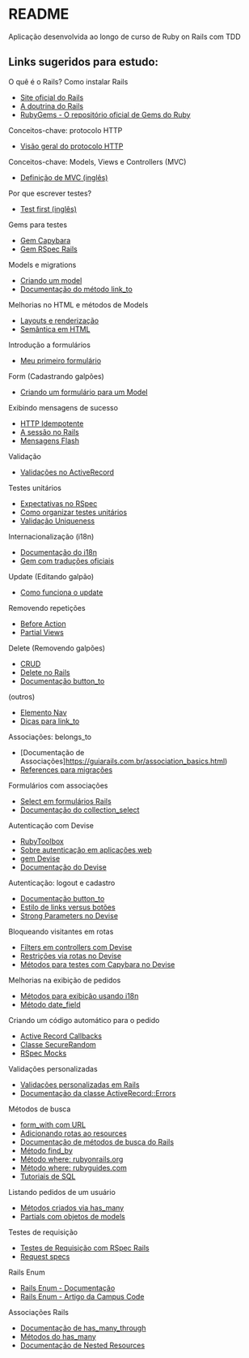 # README

Aplicação desenvolvida ao longo de curso de Ruby on Rails com TDD

## Links sugeridos para estudo:

O quê é o Rails? Como instalar Rails
- [Site oficial do Rails](https://rubyonrails.org/)
- [A doutrina do Rails](https://rubyonrails.org/doctrine)
- [RubyGems - O repositório oficial de Gems do Ruby](https://rubygems.org/)

Conceitos-chave: protocolo HTTP
- [Visão geral do protocolo HTTP](https://developer.mozilla.org/pt-BR/docs/Web/HTTP/Overview)

Conceitos-chave: Models, Views e Controllers (MVC)
- [Definição de MVC (inglês)](https://developer.mozilla.org/en-US/docs/Glossary/MVC)

Por que escrever testes?
- [Test first (inglês)](http://www.extremeprogramming.org/rules/testfirst.html)

Gems para testes
- [Gem Capybara](https://github.com/teamcapybara/capybara)
- [Gem RSpec Rails](https://github.com/rspec/rspec-rails)

Models e migrations
- [Criando um model](https://guiarails.com.br/getting_started.html#mvc-e-voce-gerando-um-model)
- [Documentação do método link_to](https://api.rubyonrails.org/classes/ActionView/Helpers/UrlHelper.html#method-i-link_to)

Melhorias no HTML e métodos de Models
- [Layouts e renderização](https://guiarails.com.br/layouts_and_rendering.html)
- [Semântica em HTML](https://developer.mozilla.org/pt-BR/docs/Glossary/Semantics)

Introdução a formulários
- [Meu primeiro formulário](https://developer.mozilla.org/pt-BR/docs/Learn/Forms/Your_first_form)

Form (Cadastrando galpões)
- [Criando um formulário para um Model](https://guiarails.com.br/form_helpers.html#trabalhando-com-objetos-model)

Exibindo mensagens de sucesso
- [HTTP Idempotente](https://developer.mozilla.org/pt-BR/docs/Glossary/Idempotent)
- [A sessão no Rails](https://guiarails.com.br/action_controller_overview.html#sessao)
- [Mensagens Flash](https://guiarails.com.br/action_controller_overview.html#o-flash)

Validação
- [Validações no ActiveRecord](https://guiarails.com.br/active_record_validations.html)

Testes unitários
- [Expectativas no RSpec](https://github.com/rspec/rspec-expectations)
- [Como organizar testes unitários](https://www.betterspecs.org/#describe)
- [Validação Uniqueness](https://guides.rubyonrails.org/active_record_validations.html#uniqueness)

Internacionalização (i18n)
- [Documentação do i18n](https://guides.rubyonrails.org/i18n.html)
- [Gem com traduções oficiais](https://github.com/svenfuchs/rails-i18n)

Update (Editando galpão)
- [Como funciona o update](https://guiarails.com.br/active_record_basics.html#update)

Removendo repetições
- [Before Action](https://guides.rubyonrails.org/action_controller_overview.html#filters)
- [Partial Views](https://guides.rubyonrails.org/layouts_and_rendering.html#using-partials)

Delete (Removendo galpões)
- [CRUD](https://developer.mozilla.org/pt-BR/docs/Glossary/CRUD)
- [Delete no Rails](https://guides.rubyonrails.org/active_record_basics.html#delete)
- [Documentação button_to](https://api.rubyonrails.org/classes/ActionView/Helpers/UrlHelper.html#method-i-button_to)

(outros)
- [Elemento Nav](https://developer.mozilla.org/pt-BR/docs/Web/HTML/Element/nav)
- [Dicas para link_to](https://www.rubyguides.com/2019/05/rails-link_to-method/)

Associações: belongs_to
- [Documentação de Associações]https://guiarails.com.br/association_basics.html)
- [References para migrações](https://guides.rubyonrails.org/active_record_migrations.html#references)

Formulários com associações
- [Select em formulários Rails](https://guides.rubyonrails.org/form_helpers.html#making-select-boxes-with-ease)
- [Documentação do collection_select](https://api.rubyonrails.org/classes/ActionView/Helpers/FormOptionsHelper.html#method-i-collection_select)

Autenticação com Devise
- [RubyToolbox](https://www.ruby-toolbox.com/)
- [Sobre autenticação em aplicações web](https://github.com/heartcombo/devise)
- [gem Devise](https://github.com/heartcombo/devise)
- [Documentação do Devise](https://github.com/heartcombo/devise#getting-started)

Autenticação: logout e cadastro
- [Documentação button_to](https://api.rubyonrails.org/classes/ActionView/Helpers/UrlHelper.html#method-i-button_to)
- [Estilo de links versus botões](https://css-tricks.com/a-complete-guide-to-links-and-buttons/)
- [Strong Parameters no Devise](https://github.com/heartcombo/devise#strong-parameters)

Bloqueando visitantes em rotas
- [Filters em controllers com Devise](https://github.com/heartcombo/devise#controller-filters-and-helpers)
- [Restrições via rotas no Devise](https://github.com/heartcombo/devise/wiki/How-To:-Define-resource-actions-that-require-authentication-using-routes.rb)
- [Métodos para testes com Capybara no Devise](https://github.com/heartcombo/devise/wiki/How-To:-Test-with-Capybara)

Melhorias na exibição de pedidos
- [Métodos para exibição usando i18n](https://dev.to/risafj/the-basics-of-rails-i18n-translate-errors-models-and-attributes-84d#1)
- [Método date_field](https://edgeapi.rubyonrails.org/classes/ActionView/Helpers/FormHelper.html#method-i-date_field)

Criando um código automático para o pedido
- [Active Record Callbacks](https://guides.rubyonrails.org/active_record_callbacks.html)
- [Classe SecureRandom](https://ruby-doc.org/stdlib-2.7.0/libdoc/securerandom/rdoc/SecureRandom.html)
- [RSpec Mocks](https://github.com/rspec/rspec-mocks#method-stubs)

Validações personalizadas
- [Validações personalizadas em Rails](https://guides.rubyonrails.org/active_record_validations.html#performing-custom-validations)
- [Documentação da classe ActiveRecord::Errors](https://api.rubyonrails.org/classes/ActiveModel/Errors.html)

Métodos de busca
- [form_with com URL](https://guiarails.com.br/form_helpers.html#formulario-de-pesquisa-generica)
- [Adicionando rotas ao resources](https://guides.rubyonrails.org/routing.html#adding-more-restful-actions)
- [Documentação de métodos de busca do Rails](https://guiarails.com.br/active_record_querying.html#recuperando-objetos-do-banco-de-dados)
- [Método find_by](https://api.rubyonrails.org/v6.1.4/classes/ActiveRecord/FinderMethods.html#method-i-find_by)
- [Método where: rubyonrails.org](https://api.rubyonrails.org/v6.1.4/classes/ActiveRecord/QueryMethods.html#method-i-where)
- [Método where: rubyguides.com](https://www.rubyguides.com/2019/07/rails-where-method/)
- [Tutoriais de SQL](https://www.w3schools.com/sql/default.asp)

Listando pedidos de um usuário
- [Métodos criados via has_many](https://guiarails.com.br/association_basics.html#referencia-da-associacao-has-many)
- [Partials com objetos de models](https://guides.rubyonrails.org/layouts_and_rendering.html#rendering-collections)

Testes de requisição
- [Testes de Requisição com RSpec Rails](https://relishapp.com/rspec/rspec-rails/docs/request-specs/request-spec)
- [Request specs](https://rspec.info/features/6-0/rspec-rails/request-specs/request-spec/)

Rails Enum
- [Rails Enum - Documentação](https://api.rubyonrails.org/v5.1/classes/ActiveRecord/Enum.html)
- [Rails Enum - Artigo da Campus Code](https://www.campuscode.com.br/conteudos/ruby-on-rails-enum?_gl=1*1i9t5a7*_ga*OTA2MjM0Nzg3LjE2OTMzNDA5NDM.*_ga_BG1H65WPRG*MTcxNDA2ODE3MC4yOTkuMS4xNzE0MDY4MTcyLjAuMC4w)

Associações Rails
- [Documentação de has_many_through](https://guiarails.com.br/association_basics.html#a-associacao-has-many-through)
- [Métodos do has_many](https://guiarails.com.br/association_basics.html#metodos-adicionados-por-has-many)
- [Documentação de Nested Resources](https://guiarails.com.br/routing.html#nested-resources-recursos-aninhados)